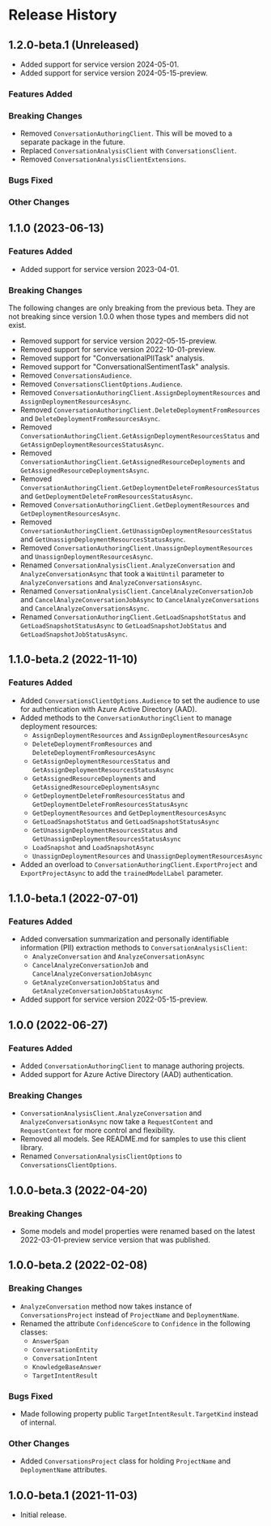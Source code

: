 # Release History

## 1.2.0-beta.1 (Unreleased)

- Added support for service version 2024-05-01.
- Added support for service version 2024-05-15-preview.

### Features Added

### Breaking Changes
- Removed `ConversationAuthoringClient`. This will be moved to a separate package in the future.
- Replaced `ConversationAnalysisClient` with `ConversationsClient`.
- Removed `ConversationAnalysisClientExtensions`. 

### Bugs Fixed

### Other Changes

## 1.1.0 (2023-06-13)

### Features Added

- Added support for service version 2023-04-01.

### Breaking Changes

The following changes are only breaking from the previous beta. They are not breaking since version 1.0.0 when those types and members did not exist.

- Removed support for service version 2022-05-15-preview.
- Removed support for service version 2022-10-01-preview.
- Removed support for "ConversationalPIITask" analysis.
- Removed support for "ConversationalSentimentTask" analysis.
- Removed `ConversationsAudience`.
- Removed `ConversationsClientOptions.Audience`.
- Removed `ConversationAuthoringClient.AssignDeploymentResources` and `AssignDeploymentResourcesAsync`.
- Removed `ConversationAuthoringClient.DeleteDeploymentFromResources` and `DeleteDeploymentFromResourcesAsync`.
- Removed `ConversationAuthoringClient.GetAssignDeploymentResourcesStatus` and `GetAssignDeploymentResourcesStatusAsync`.
- Removed `ConversationAuthoringClient.GetAssignedResourceDeployments` and `GetAssignedResourceDeploymentsAsync`.
- Removed `ConversationAuthoringClient.GetDeploymentDeleteFromResourcesStatus` and `GetDeploymentDeleteFromResourcesStatusAsync`.
- Removed `ConversationAuthoringClient.GetDeploymentResources` and `GetDeploymentResourcesAsync`.
- Removed `ConversationAuthoringClient.GetUnassignDeploymentResourcesStatus` and `GetUnassignDeploymentResourcesStatusAsync`.
- Removed `ConversationAuthoringClient.UnassignDeploymentResources` and `UnassignDeploymentResourcesAsync`.
- Renamed `ConversationAnalysisClient.AnalyzeConversation` and `AnalyzeConversationAsync` that took a `WaitUntil` parameter to `AnalyzeConversations` and `AnalyzeConversationsAsync`.
- Renamed `ConversationAnalysisClient.CancelAnalyzeConversationJob` and `CancelAnalyzeConversationJobAsync` to `CancelAnalyzeConversations` and `CancelAnalyzeConversationsAsync`.
- Renamed `ConversationAuthoringClient.GetLoadSnapshotStatus` and `GetLoadSnapshotStatusAsync` to `GetLoadSnapshotJobStatus` and `GetLoadSnapshotJobStatusAsync`.

## 1.1.0-beta.2 (2022-11-10)

### Features Added

- Added `ConversationsClientOptions.Audience` to set the audience to use for authentication with Azure Active Directory (AAD).
- Added methods to the `ConversationAuthoringClient` to manage deployment resources:
  - `AssignDeploymentResources` and `AssignDeploymentResourcesAsync`
  - `DeleteDeploymentFromResources` and `DeleteDeploymentFromResourcesAsync`
  - `GetAssignDeploymentResourcesStatus` and `GetAssignDeploymentResourcesStatusAsync`
  - `GetAssignedResourceDeployments` and `GetAssignedResourceDeploymentsAsync`
  - `GetDeploymentDeleteFromResourcesStatus` and `GetDeploymentDeleteFromResourcesStatusAsync`
  - `GetDeploymentResources` and `GetDeploymentResourcesAsync`
  - `GetLoadSnapshotStatus` and `GetLoadSnapshotStatusAsync`
  - `GetUnassignDeploymentResourcesStatus` and `GetUnassignDeploymentResourcesStatusAsync`
  - `LoadSnapshot` and `LoadSnapshotAsync`
  - `UnassignDeploymentResources` and `UnassignDeploymentResourcesAsync`
- Added an overload to `ConversationAuthoringClient.ExportProject` and `ExportProjectAsync` to add the `trainedModelLabel` parameter.

## 1.1.0-beta.1 (2022-07-01)

### Features Added

- Added conversation summarization and personally identifiable information (PII) extraction methods to `ConversationAnalysisClient`:
  - `AnalyzeConversation` and `AnalyzeConversationAsync`
  - `CancelAnalyzeConversationJob` and `CancelAnalyzeConversationJobAsync`
  - `GetAnalyzeConversationJobStatus` and `GetAnalyzeConversationJobStatusAsync`
- Added support for service version 2022-05-15-preview.

## 1.0.0 (2022-06-27)

### Features Added

- Added `ConversationAuthoringClient` to manage authoring projects.
- Added support for Azure Active Directory (AAD) authentication.

### Breaking Changes

- `ConversationAnalysisClient.AnalyzeConversation` and `AnalyzeConversationAsync` now take a `RequestContent` and `RequestContext` for more control and flexibility.
- Removed all models. See README.md for samples to use this client library.
- Renamed `ConversationAnalysisClientOptions` to `ConversationsClientOptions`.

## 1.0.0-beta.3 (2022-04-20)

### Breaking Changes

- Some models and model properties were renamed based on the latest 2022-03-01-preview service version that was published.

## 1.0.0-beta.2 (2022-02-08)

### Breaking Changes

- `AnalyzeConversation` method now takes instance of `ConversationsProject` instead of `ProjectName` and `DeploymentName`.
- Renamed the attribute `ConfidenceScore` to `Confidence` in the following classes:
  - `AnswerSpan`
  - `ConversationEntity`
  - `ConversationIntent`
  - `KnowledgeBaseAnswer`
  - `TargetIntentResult`

### Bugs Fixed

- Made following property public `TargetIntentResult.TargetKind` instead of internal.

### Other Changes

- Added `ConversationsProject` class for holding `ProjectName` and `DeploymentName` attributes.

## 1.0.0-beta.1 (2021-11-03)

- Initial release.
